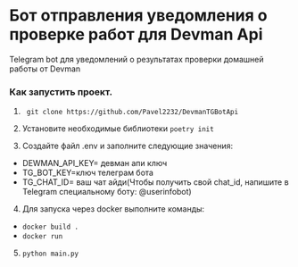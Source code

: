 # Бот отправления уведомления о проверке работ для Devman Api
Telegram bot для уведомлений о результатах  проверки домашней работы  от Devman 
### Как запустить проект.
1. ``` git clone https://github.com/Pavel2232/DevmanTGBotApi```

2. Установите необходимые библиотеки  ```poetry init```

3. Создайте файл .env и заполните следующие значения:
* DEWMAN_API_KEY= девман апи ключ 
* TG_BOT_KEY=ключ телеграм бота 
* TG_CHAT_ID= ваш чат айди(Чтобы получить свой chat_id, напишите в Telegram специальному боту: @userinfobot)

4. Для запуска через docker выполните команды:
- ```docker build . ```
- ```docker run ```


5. ```python main.py```